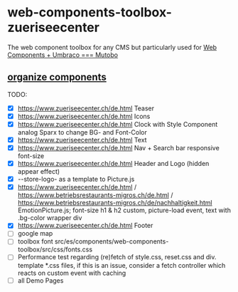 # web-components-toolbox-zueriseecenter
The web component toolbox for any CMS but particularly used for [Web Components + Umbraco === Mutobo](http://mutobo.ch/)

## [organize components](https://wiki.migros.net/display/OCC/Web+Components+CMS+Template)

TODO:
- [x] https://www.zueriseecenter.ch/de.html Teaser
- [x] https://www.zueriseecenter.ch/de.html Icons
- [x] https://www.zueriseecenter.ch/de.html Clock with Style Component analog Sparx to change BG- and Font-Color
- [x] https://www.zueriseecenter.ch/de.html Text
- [x] https://www.zueriseecenter.ch/de.html Nav + Search bar responsive font-size
- [x] https://www.zueriseecenter.ch/de.html Header and Logo (hidden appear effect)
- [x] --store-logo- as a template to Picture.js
- [x] https://www.zueriseecenter.ch/de.html / https://www.betriebsrestaurants-migros.ch/de.html / https://www.betriebsrestaurants-migros.ch/de/nachhaltigkeit.html EmotionPicture.js; font-size h1 & h2 custom, picture-load event, text with .bg-color wrapper div
- [x] https://www.zueriseecenter.ch/de.html Footer
- [ ] google map
- [ ] toolbox font src/es/components/web-components-toolbox/src/css/fonts.css
- [ ] Performance test regarding (re)fetch of style.css, reset.css and div. template *.css files, if this is an issue, consider a fetch controller which reacts on custom event with caching
- [ ] all Demo Pages